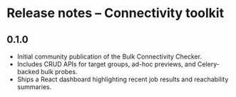 # Release notes – Connectivity toolkit

## 0.1.0
- Initial community publication of the Bulk Connectivity Checker.
- Includes CRUD APIs for target groups, ad-hoc previews, and Celery-backed bulk
  probes.
- Ships a React dashboard highlighting recent job results and reachability
  summaries.

